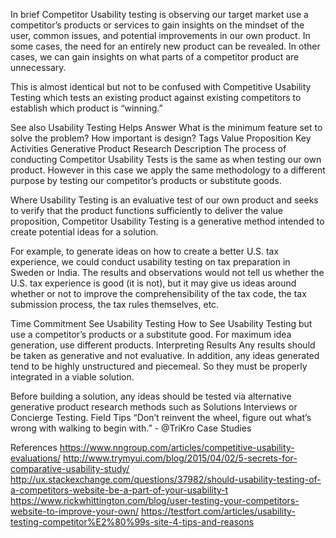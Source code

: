 In brief
Competitor Usability testing is observing our target market use a competitor’s products or services to gain insights on the mindset of the user, common issues, and potential improvements in our own product. In some cases, the need for an entirely new product can be revealed. In other cases, we can gain insights on what parts of a competitor product are unnecessary.

This is almost identical but not to be confused with Competitive Usability Testing which tests an existing product against existing competitors to establish which product is “winning.”

See also Usability Testing
Helps Answer
What is the minimum feature set to solve the problem?
How important is design?
Tags
Value Proposition
Key Activities
Generative Product Research
Description
The process of conducting Competitor Usability Tests is the same as when testing our own product. However in this case we apply the same methodology to a different purpose by testing our competitor’s products or substitute goods.

Where Usability Testing is an evaluative test of our own product and seeks to verify that the product functions sufficiently to deliver the value proposition, Competitor Usability Testing is a generative method intended to create potential ideas for a solution.

For example, to generate ideas on how to create a better U.S. tax experience, we could conduct usability testing on tax preparation in Sweden or India. The results and observations would not tell us whether the U.S. tax experience is good (it is not), but it may give us ideas around whether or not to improve the comprehensibility of the tax code, the tax submission process, the tax rules themselves, etc.

Time Commitment
See Usability Testing
How to
See Usability Testing but use a competitor’s products or a substitute good. For maximum idea generation, use different products.
Interpreting Results
Any results should be taken as generative and not evaluative. In addition, any ideas generated tend to be highly unstructured and piecemeal. So they must be properly integrated in a viable solution.

Before building a solution, any ideas should be tested via alternative generative product research methods such as Solutions Interviews or Concierge Testing.
Field Tips
“Don’t reinvent the wheel, figure out what’s wrong with walking to begin with.” - @TriKro
Case Studies

References
https://www.nngroup.com/articles/competitive-usability-evaluations/
http://www.trymyui.com/blog/2015/04/02/5-secrets-for-comparative-usability-study/
http://ux.stackexchange.com/questions/37982/should-usability-testing-of-a-competitors-website-be-a-part-of-your-usability-t
https://www.rickwhittington.com/blog/user-testing-your-competitors-website-to-improve-your-own/
https://testfort.com/articles/usability-testing-competitor%E2%80%99s-site-4-tips-and-reasons


